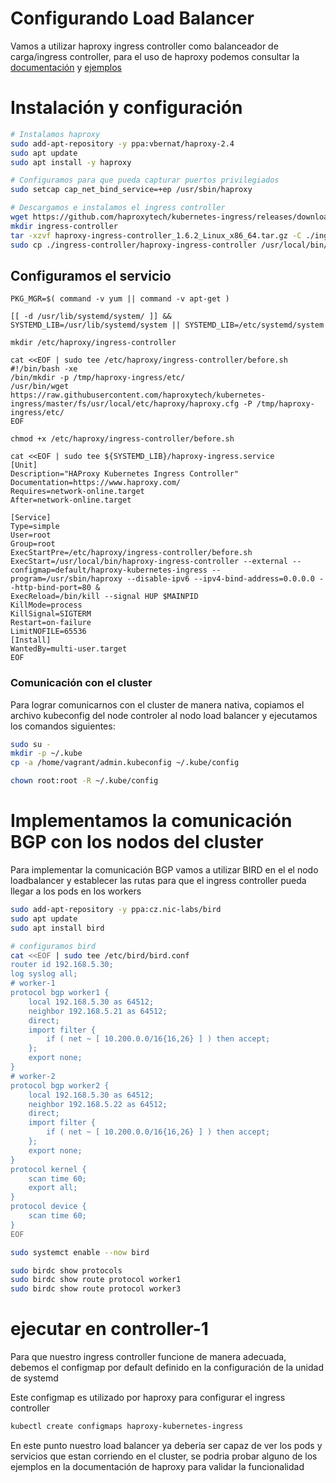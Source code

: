 # Configurando Load Balancer
Vamos a utilizar haproxy ingress controller como balanceador de carga/ingress controller, para el uso de haproxy podemos consultar la [documentación](https://haproxy-ingress.github.io/) y [ejemplos](https://haproxy-ingress.github.io/)


# Instalación y configuración

```bash
# Instalamos haproxy
sudo add-apt-repository -y ppa:vbernat/haproxy-2.4
sudo apt update
sudo apt install -y haproxy

# Configuramos para que pueda capturar puertos privilegiados
sudo setcap cap_net_bind_service=+ep /usr/sbin/haproxy

# Descargamos e instalamos el ingress controller
wget https://github.com/haproxytech/kubernetes-ingress/releases/download/v1.6.2/haproxy-ingress-controller_1.6.2_Linux_x86_64.tar.gz 1> /dev/null 2> /dev/null
mkdir ingress-controller
tar -xzvf haproxy-ingress-controller_1.6.2_Linux_x86_64.tar.gz -C ./ingress-controller
sudo cp ./ingress-controller/haproxy-ingress-controller /usr/local/bin/
```

## Configuramos el servicio

```
PKG_MGR=$( command -v yum || command -v apt-get )

[[ -d /usr/lib/systemd/system/ ]] && SYSTEMD_LIB=/usr/lib/systemd/system || SYSTEMD_LIB=/etc/systemd/system 

mkdir /etc/haproxy/ingress-controller

cat <<EOF | sudo tee /etc/haproxy/ingress-controller/before.sh
#!/bin/bash -xe
/bin/mkdir -p /tmp/haproxy-ingress/etc/
/usr/bin/wget https://raw.githubusercontent.com/haproxytech/kubernetes-ingress/master/fs/usr/local/etc/haproxy/haproxy.cfg -P /tmp/haproxy-ingress/etc/
EOF

chmod +x /etc/haproxy/ingress-controller/before.sh 

cat <<EOF | sudo tee ${SYSTEMD_LIB}/haproxy-ingress.service  
[Unit]
Description="HAProxy Kubernetes Ingress Controller"
Documentation=https://www.haproxy.com/
Requires=network-online.target
After=network-online.target

[Service]
Type=simple
User=root
Group=root
ExecStartPre=/etc/haproxy/ingress-controller/before.sh
ExecStart=/usr/local/bin/haproxy-ingress-controller --external --configmap=default/haproxy-kubernetes-ingress --program=/usr/sbin/haproxy --disable-ipv6 --ipv4-bind-address=0.0.0.0 --http-bind-port=80 &
ExecReload=/bin/kill --signal HUP $MAINPID
KillMode=process
KillSignal=SIGTERM
Restart=on-failure
LimitNOFILE=65536
[Install]
WantedBy=multi-user.target
EOF

```

### Comunicación con el cluster
Para lograr comunicarnos con el cluster de manera nativa, copiamos el archivo kubeconfig del node controler al nodo load balancer y ejecutamos los comandos siguientes:
```bash
sudo su -
mkdir -p ~/.kube
cp -a /home/vagrant/admin.kubeconfig ~/.kube/config

chown root:root -R ~/.kube/config 
```

# Implementamos la comunicación BGP con los nodos del cluster
Para implementar la comunicación BGP vamos a utilizar BIRD en el el nodo loadbalancer y establecer las rutas para que el ingress controller pueda llegar a los pods en los workers

```bash
sudo add-apt-repository -y ppa:cz.nic-labs/bird
sudo apt update
sudo apt install bird

# configuramos bird
cat <<EOF | sudo tee /etc/bird/bird.conf 
router id 192.168.5.30;
log syslog all;
# worker-1
protocol bgp worker1 {
    local 192.168.5.30 as 64512;
    neighbor 192.168.5.21 as 64512;
    direct;
    import filter {
        if ( net ~ [ 10.200.0.0/16{16,26} ] ) then accept;
    }; 
    export none;
}
# worker-2
protocol bgp worker2 {
    local 192.168.5.30 as 64512;
    neighbor 192.168.5.22 as 64512;
    direct;
    import filter {
        if ( net ~ [ 10.200.0.0/16{16,26} ] ) then accept;
    };
    export none;
}
protocol kernel {
    scan time 60;
    export all;
}
protocol device {
    scan time 60;
}
EOF

sudo systemct enable --now bird

sudo birdc show protocols
sudo birdc show route protocol worker1
sudo birdc show route protocol worker3
```

# **ejecutar en controller-1**
Para que nuestro ingress controller funcione de manera adecuada, debemos el configmap por default definido en la configuración de la unidad de systemd

Este configmap es utilizado por haproxy para configurar el ingress controller

```bash
kubectl create configmaps haproxy-kubernetes-ingress

```

En este punto nuestro load balancer ya deberia ser capaz de ver los pods y servicios que estan corriendo en el cluster, se podria probar alguno de los ejemplos en la documentación de haproxy para validar la funcionalidad
